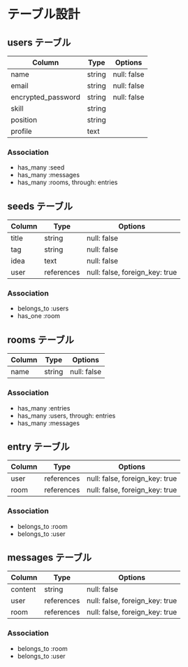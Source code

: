 
# テーブル設計

## users テーブル

| Column             | Type    | Options                        |
| ------------------ | ------- | ------------------------------ |
| name               | string  | null: false                    |
| email              | string  | null: false                    |
| encrypted_password | string  | null: false                    |
| skill              | string  |                                |
| position           | string  |                                |
| profile            | text    |                                |

### Association
- has_many :seed
- has_many :messages
- has_many :rooms, through: entries

## seeds テーブル

| Column          | Type       | Options                       |
| --------------- | ---------- | ----------------------------- |
| title           | string     | null: false                   |
| tag             | string     | null: false                   |
| idea            | text       | null: false                   |
| user            | references | null: false, foreign_key: true|

### Association
- belongs_to :users
- has_one :room

## rooms テーブル

| Column | Type   | Options     |
| ------ | -------| ----------- |
| name   | string | null: false |


### Association

- has_many :entries
- has_many :users, through: entries
- has_many :messages


## entry テーブル

| Column | Type       | Options                        |
| ------ | ---------- | ------------------------------ |
| user   | references | null: false, foreign_key: true |
| room   | references | null: false, foreign_key: true |

### Association

- belongs_to :room
- belongs_to :user

## messages テーブル

| Column  | Type       | Options                        |
| ------- | ---------- | ------------------------------ |
| content | string     | null: false                    |
| user    | references | null: false, foreign_key: true |
| room    | references | null: false, foreign_key: true |

### Association

- belongs_to :room
- belongs_to :user

